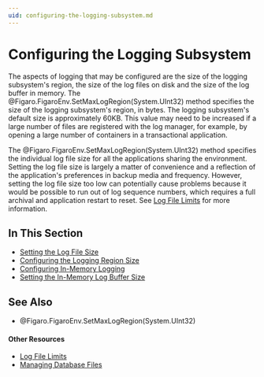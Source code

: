 ```yaml
---
uid: configuring-the-logging-subsystem.md
---
```


# Configuring the Logging Subsystem

The aspects of logging that may be configured are the size of the logging subsystem's region, the size of the log files on disk and the size of the log buffer in memory. The @Figaro.FigaroEnv.SetMaxLogRegion(System.UInt32) method specifies the size of the logging subsystem's region, in bytes. The logging subsystem's default size is approximately 60KB. This value may need to be increased if a large number of files are registered with the log manager, for example, by opening a large number of containers in a transactional application.


The @Figaro.FigaroEnv.SetMaxLogRegion(System.UInt32) method specifies the individual log file size for all the applications sharing the environment. Setting the log file size is largely a matter of convenience and a reflection of the application's preferences in backup media and frequency. However, setting the log file size too low can potentially cause problems because it would be possible to run out of log sequence numbers, which requires a full archival and application restart to reset. See [Log File Limits](xref:log-file-limits.md) for more information.



## In This Section
* [Setting the Log File Size](xref:setting-the-log-file-size.md)
* [Configuring the Logging Region Size](xref:configuring-the-logging-region-size.md)
* [Configuring In-Memory Logging](xref:configuring-in-memory-logging.md)
* [Setting the In-Memory Log Buffer Size](xref:setting-the-in-memory-log-buffer-size.md)

## See Also
* @Figaro.FigaroEnv.SetMaxLogRegion(System.UInt32)

#### Other Resources
* [Log File Limits](xref:log-file-limits.md)
* [Managing Database Files](xref:managing-database-files.md)
